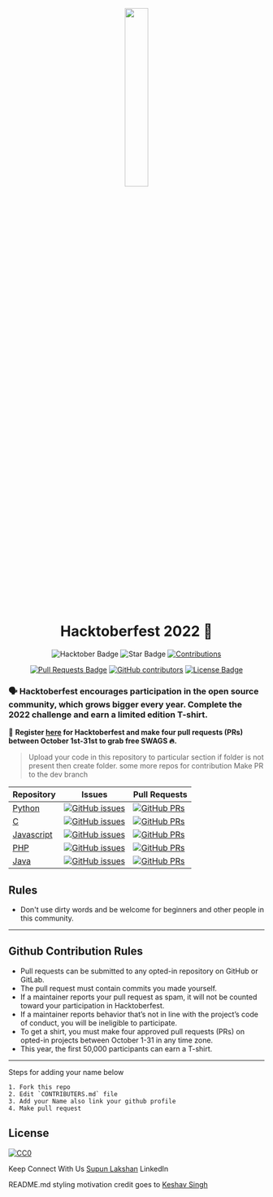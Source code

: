 <p align="center">
    <a href="https://hacktoberfest.digitalocean.com/">
        <img src="https://raw.githubusercontent.com/Hansajith98/hacktoberfest2021/main/Assets/logo-hacktoberfest-full.f42e3b1.svg" width="30%">
    </a>
</p>

<h1 align="center"> Hacktoberfest 2022 🎉</h1>

<div align="center">
  
<img src="https://img.shields.io/badge/hacktoberfest-2021-blueviolet" alt="Hacktober Badge"/>
 <img src="https://img.shields.io/static/v1?label=%F0%9F%8C%9F&message=If%20Useful&style=style=flat&color=BC4E99" alt="Star Badge"/>
 <a href="https://github.com/Hansajith98" ><img src="https://img.shields.io/badge/Contributions-welcome-violet.svg?style=flat&logo=git" alt="Contributions" /></a>

<a href="https://github.com/Hansajith98/hacktoberfest2021/pulls"><img src="https://img.shields.io/github/issues-pr/hacktoberfest2021/hacktoberfest2021" alt="Pull Requests Badge"/></a>
<a href="https://github.com/Hansajith98/hacktoberfest2021/graphs/contributors"><img alt="GitHub contributors" src="https://img.shields.io/github/contributors/Hansajith98/hacktoberfest2021?color=2b9348"></a>
<a href="https://github.com/Hansajith98/hacktoberfest2021/blob/master/LICENSE"><img src="https://img.shields.io/github/license/Hansajith98/hacktoberfest2021?color=2b9348" alt="License Badge"/></a>

</div>

### 🗣 Hacktoberfest encourages participation in the open source community, which grows bigger every year. Complete the 2022 challenge and earn a limited edition T-shirt.

📢 **Register [here](https://hacktoberfest.digitalocean.com) for Hacktoberfest and make four pull requests (PRs) between October 1st-31st to grab free SWAGS 🔥.**


> Upload your code in this repository to particular section if folder is not present then create folder.
> some more repos for contribution
> Make PR to the dev branch

| Repository                                                  | Issues                                                                                                                                                           | Pull Requests                                                                                                                                                     | 
| ----------------------------------------------------------- | ---------------------------------------------------------------------------------------------------------------------------------------------------------------- | ----------------------------------------------------------------------------------------------------------------------------------------------------------------- | 
| [Python](https://github.com/Hansajith98/Python)         | [![GitHub issues](https://img.shields.io/github/issues/Hansajith98/hacktoberfest2021/Python?color=pink&logo=github)](https://github.com/keshavsingh4522/Hansajith98/issues)         | [![GitHub PRs](https://img.shields.io/github/issues-pr/Hansajith98/hacktoberfest2021/Python?style=social&logo=github)](https://github.com/keshavsingh4522/Hansajith98/pulls)         | 
| [C](https://github.com/Hansajith98/c/)                  | [![GitHub issues](https://img.shields.io/github/issues/Hansajith98/hacktoberfest2021/c?color=pink&logo=github)](https://github.com/Hansajith98/c/issues)                   | [![GitHub PRs](https://img.shields.io/github/issues-pr/Hansajith98/hacktoberfest2021/c?style=social&logo=github)](https://github.com/Hansajith98/c/pulls)                   | 
| [Javascript](https://github.com/Hansajith98/javascript) | [![GitHub issues](https://img.shields.io/github/issues/Hansajith98/hacktoberfest2021/javascript?color=pink&logo=github)](https://github.com/Hansajith98/javascript/issues) | [![GitHub PRs](https://img.shields.io/github/issues-pr/Hansajith98/hacktoberfest2021/javascript?style=social&logo=github)](https://github.com/Hansajith98/javascript/pulls) | 
| [PHP](https://github.com/Hansajith98/PHP)         | [![GitHub issues](https://img.shields.io/github/issues/Hansajith98/hacktoberfest2021/PHP?color=pink&logo=github)](https://github.com/Hansajith98/PHP/issues)         | [![GitHub PRs](https://img.shields.io/github/issues-pr/Hansajith98/hacktoberfest2021/PHP?style=social&logo=github)](https://github.com/Hansajith98/PHP/pulls)         | 
| [Java](https://github.com/Hansajith98/Java/)  | [![GitHub issues](https://img.shields.io/github/issues/Hansajith98/hacktoberfest2021/Java?color=pink&logo=github)](https://github.com/Hansajith98/Java/issues)   | [![GitHub PRs](https://img.shields.io/github/issues-pr/Hansajith98/hacktoberfest2021/Java?style=social&logo=github)](https://github.com/Hansajith98/Java/pulls)   | 

## Rules

- Don't use dirty words and be welcome for beginners and other people in this community.

---

## Github Contribution Rules
- Pull requests can be submitted to any opted-in repository on GitHub or GitLab.
- The pull request must contain commits you made yourself.
- If a maintainer reports your pull request as spam, it will not be counted toward your participation in Hacktoberfest.
- If a maintainer reports behavior that’s not in line with the project’s code of conduct, you will be ineligible to participate.
- To get a shirt, you must make four approved pull requests (PRs) on opted-in projects between October 1-31 in any time zone.
- This year, the first 50,000 participants can earn a T-shirt.
---

Steps for adding your name below

    1. Fork this repo
    2. Edit `CONTRIBUTERS.md` file
    3. Add your Name also link your github profile
    4. Make pull request


## License

[![CC0](https://licensebuttons.net/p/zero/1.0/88x31.png)](https://creativecommons.org/publicdomain/zero/1.0/)

Keep Connect With Us [Supun Lakshan](https://www.linkedin.com/in/supun-lakshan-0574261a9/?lipi=urn%3Ali%3Apage%3Ad_flagship3_feed%3B37prOMtsQAWvnWxa1aDJ0g%3D%3D) LinkedIn

README.md styling motivation credit goes to [Keshav Singh ](https://github.com/keshavsingh4522/hacktoberfest2021)
